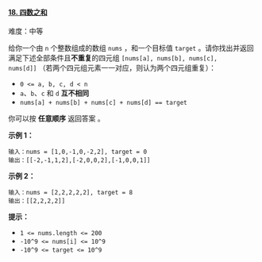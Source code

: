 ﻿#### [18\. 四数之和](https://leetcode.cn/problems/4sum/)

难度：中等

给你一个由 `n` 个整数组成的数组 `nums` ，和一个目标值 `target` 。请你找出并返回满足下述全部条件且**不重复**的四元组 `[nums[a], nums[b], nums[c], nums[d]]` （若两个四元组元素一一对应，则认为两个四元组重复）：

-   `0 <= a, b, c, d < n`
-   `a`、`b`、`c` 和 `d` **互不相同**
-   `nums[a] + nums[b] + nums[c] + nums[d] == target`

你可以按 **任意顺序** 返回答案 。

**示例 1：**

```
输入：nums = [1,0,-1,0,-2,2], target = 0
输出：[[-2,-1,1,2],[-2,0,0,2],[-1,0,0,1]]

```

**示例 2：**

```
输入：nums = [2,2,2,2,2], target = 8
输出：[[2,2,2,2]]

```

**提示：**

-   `1 <= nums.length <= 200`
-   `-10^9 <= nums[i] <= 10^9`
-   `-10^9 <= target <= 10^9`
